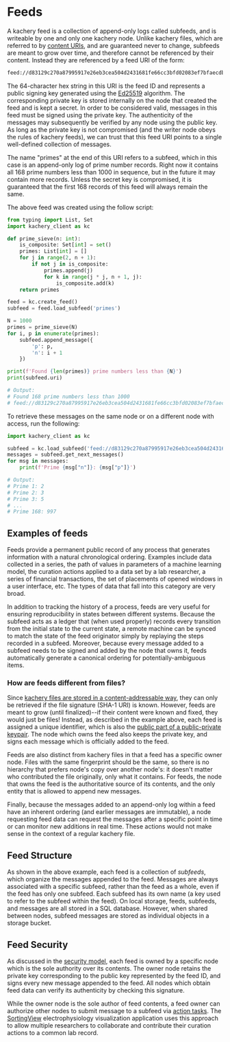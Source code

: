 # Feeds

A kachery feed is a collection of append-only logs called subfeeds, and is writeable by one and only one kachery node. Unlike kachery files, which are referred to by [content URIs](./content-uris.md), and are guaranteed never to change, subfeeds are meant to grow over time, and therefore cannot be referenced by their content. Instead they are referenced by a feed URI of the form:

```bash
feed://d83129c270a87995917e26eb3cea504d2431681fe66cc3bfd02083ef7bfaecdb/primes
```

The 64-character hex string in this URI is the feed ID and represents a public signing key generated using the [Ed25519](https://en.wikipedia.org/wiki/EdDSA) algorithm. The corresponding private key is stored internally on the node that created the feed and is kept a secret. In order to be considered valid, messages in this feed must be signed using the private key. The authenticity of the messages may subsequently be verified by any node using the public key. As long as the private key is not compromised (and the writer node obeys the rules of kachery feeds), we can trust that this feed URI points to a single well-defined collection of messages.

The name "primes" at the end of this URI refers to a subfeed, which in this case is an append-only log of prime number records. Right now it contains all 168 prime numbers less than 1000 in sequence, but in the future it may contain more records. Unless the secret key is compromised, it is guaranteed that the first 168 records of this feed will always remain the same.

The above feed was created using the follow script:

```python
from typing import List, Set
import kachery_client as kc

def prime_sieve(n: int):
    is_composite: Set[int] = set()
    primes: List[int] = []
    for j in range(2, n + 1):
        if not j in is_composite:
            primes.append(j)
            for k in range(j * j, n + 1, j):
                is_composite.add(k)
    return primes

feed = kc.create_feed()
subfeed = feed.load_subfeed('primes')

N = 1000
primes = prime_sieve(N)
for i, p in enumerate(primes):
    subfeed.append_message({
        'p': p,
        'n': i + 1
    })

print(f'Found {len(primes)} prime numbers less than {N}')
print(subfeed.uri)

# Output:
# Found 168 prime numbers less than 1000
# feed://d83129c270a87995917e26eb3cea504d2431681fe66cc3bfd02083ef7bfaecdb/primes
```

To retrieve these messages on the same node or on a different node with access, run the following:

```python
import kachery_client as kc

subfeed = kc.load_subfeed('feed://d83129c270a87995917e26eb3cea504d2431681fe66cc3bfd02083ef7bfaecdb/primes')
messages = subfeed.get_next_messages()
for msg in messages:
    print(f'Prime {msg["n"]}: {msg["p"]}')

# Output:
# Prime 1: 2
# Prime 2: 3
# Prime 3: 5
# ...
# Prime 168: 997
```

## Examples of feeds

Feeds provide
a permanent public record of any process that generates information with
a natural chronological ordering. Examples include data collected in a series, the
path of values in parameters of a machine learning model, the curation
actions applied to a data set by a lab researcher, a series of financial
transactions, the set of placements of opened windows in a user interface, etc.
The types of data that fall into this category are very broad.

In addition to tracking the history of a process, feeds are very useful for
ensuring reproducibility in states between different systems. Because
the subfeed acts as a ledger that (when used properly) records every transition
from the initial state to the current state, a remote machine can be synced
to match the state of the feed originator simply by replaying the steps recorded
in a subfeed. Moreover, because every message added to a subfeed needs to be signed
and added by the node that owns it, feeds automatically generate a canonical
ordering for potentially-ambiguous items.

### How are feeds different from files?

Since [kachery files are stored in a content-addressable way](./content-uris.md), they can only
be retrieved if the file signature (SHA-1 URI) is known. However, feeds are
meant to grow (until finalized)--if their content were known and fixed, they
would just be files! Instead, as described in the example above, each feed is assigned a unique identifier, which
is also the [public part of a public-private keypair](./security.md#Feeds). The
node which owns the feed also keeps the private key, and signs each message which
is officially added to the feed.

Feeds are also distinct from kachery files in that a feed has a specific
owner node. Files with the same fingerprint should be the same, so there is no hierarchy that
prefers node's copy over another node's: it doesn't matter
who contributed the file originally, only what it contains. For feeds,
the node that owns the feed is the authoritative source of its contents, and the only entity that is allowed to append new messages.

Finally, because the messages added to an append-only log within a feed have an inherent ordering (and
earlier messages are immutable), a node requesting feed data can request the
messages after a specific point in time or can monitor new additions in real
time. These actions would not make sense in the context of a regular kachery file.

## Feed Structure

As shown in the above example, each feed is a collection of *subfeeds*, which organize the messages appended to the
feed. Messages are always associated with a specific subfeed, rather than the
feed as a whole, even if the feed has only one subfeed.
Each subfeed has its own name (a key used to refer to the subfeed within the feed).
On local storage, feeds, subfeeds, and messages are all stored in a SQL database. However, when shared between nodes, subfeed messages are stored as individual objects in a storage bucket.

## Feed Security

As discussed in the [security model](./security.md#Feeds), each feed is owned by
a specific node which is the sole authority over its contents. The owner node
retains the private key corresponding to the public key represented by the
feed ID, and signs every new message appended to the feed. All nodes which
obtain feed data can verify its authenticity by checking this signature.

While the owner node is the sole author of feed contents, a feed owner can authorize other nodes to submit message to a subfeed via [action tasks](./tasks.md). The
[SortingView](https://github.com/magland/sortingview) electrophysiology
visualization application uses this approach to allow multiple researchers
to collaborate and contribute their curation actions to a common lab record.
